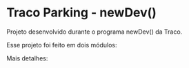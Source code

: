 # Traco Parking - newDev()

Projeto desenvolvido durante o programa newDev() da Traco.

Esse projeto foi feito em dois módulos:

[Módulo 1 - API]: ./tracoParkingApi/	"Traco Parking API"
[Módulo 2 - APP]: ./tracoParkingApp/	"Traco Parking APP"

Mais detalhes:

[ API README]: ./tracoParkingAPi/readme.md
[ APP README ]: ./tracoParkingAPP/readme.md